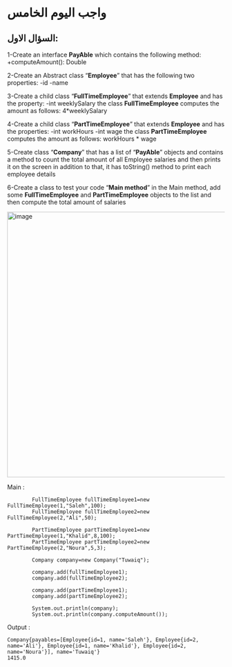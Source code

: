 # واجب اليوم الخامس


## السؤال الاول:

1-Create an interface **PayAble** which contains the following method:
+computeAmount(): Double

2-Create an Abstract class “**Employee**” that has the following two properties:
-id
-name

3-Create a child class “**FullTimeEmployee**” that extends **Employee** and has the property:
-int weeklySalary
the class **FullTimeEmployee** computes the amount as follows:
4*weeklySalary

4-Create a child class “**PartTimeEmployee**” that extends **Employee** and has the properties:
-int workHours
-int wage
the class **PartTimeEmployee** computes the amount as follows:
workHours * wage

5-Create class “**Company**” that has a list of “**PayAble**” objects and contains a method to count the total amount of all Employee salaries and then prints it on the screen
in addition to that, it has toString() method to print each employee details

6-Create a class to test your code “**Main method**” in the Main method, add some **FullTimeEmployee** and **PartTimeEmployee** objects to the list and then compute the total amount of salaries

<img width="616" alt="image" src="https://user-images.githubusercontent.com/58336325/169295852-7b71915f-c705-4a47-a606-a6b083251b4a.png">

Main : 

```
        FullTimeEmployee fullTimeEmployee1=new FullTimeEmployee(1,"Saleh",100);
        FullTimeEmployee fullTimeEmployee2=new FullTimeEmployee(2,"Ali",50);

        PartTimeEmployee partTimeEmployee1=new PartTimeEmployee(1,"Khalid",8,100);
        PartTimeEmployee partTimeEmployee2=new PartTimeEmployee(2,"Noura",5,3);

        Company company=new Company("Tuwaiq");

        company.add(fullTimeEmployee1);
        company.add(fullTimeEmployee2);

        company.add(partTimeEmployee1);
        company.add(partTimeEmployee2);

        System.out.println(company);
        System.out.println(company.computeAmount());
```       

Output : 

```
Company{payables=[Employee{id=1, name='Saleh'}, Employee{id=2, name='Ali'}, Employee{id=1, name='Khalid'}, Employee{id=2, name='Noura'}], name='Tuwaiq'}
1415.0
```



